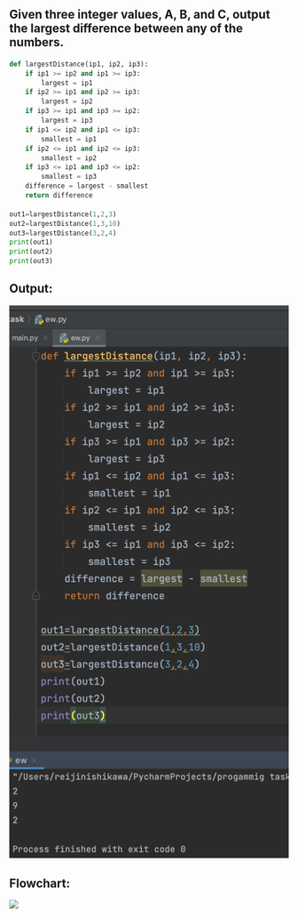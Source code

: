 ## Given three integer values, A, B, and C, output the largest difference between any of the numbers.

```.py
def largestDistance(ip1, ip2, ip3):
    if ip1 >= ip2 and ip1 >= ip3:
        largest = ip1
    if ip2 >= ip1 and ip2 >= ip3:
        largest = ip2
    if ip3 >= ip1 and ip3 >= ip2:
        largest = ip3
    if ip1 <= ip2 and ip1 <= ip3:
        smallest = ip1
    if ip2 <= ip1 and ip2 <= ip3:
        smallest = ip2
    if ip3 <= ip1 and ip3 <= ip2:
        smallest = ip3
    difference = largest - smallest
    return difference

out1=largestDistance(1,2,3)
out2=largestDistance(1,3,10)
out3=largestDistance(3,2,4)
print(out1)
print(out2)
print(out3)
```
## Output:
![](quiz2out.png)

## Flowchart:
![](quiz2flow.jpeg)
